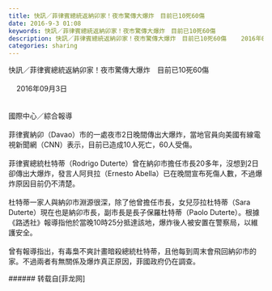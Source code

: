 ```yaml
---
title: 快訊／菲律賓總統返納卯家！夜市驚傳大爆炸　目前已10死60傷
date: 2016-9-3 01:08
keywords: 快訊／菲律賓總統返納卯家！夜市驚傳大爆炸　目前已10死60傷
description: 快訊／菲律賓總統返納卯家！夜市驚傳大爆炸　目前已10死60傷    2016年09月3日 國際中心／綜合報導菲律賓納卯（Davao）市的一處夜市2日晚間傳出大爆炸，當地官員向美國有線電視新聞網（CNN）表示，目前已造成10人死亡，60人受傷。菲律賓總統杜特蒂（Rodrigo Duterte）曾在納卯市擔任市長20多年，沒想到2日卻傳出大爆炸，發言人阿貝拉（Ernesto Abella）已在晚間宣布死傷人數，不過爆炸原因目前仍不清楚。杜特蒂一家人與納卯市淵源很深，除了他曾擔任市長，女兒莎拉杜特蒂（Sara Duterte）現在也是納卯市長，副市長是長子保羅杜特蒂（Paolo Duterte）。根據《路透社》報導指他於當晚10時25分抵達該地，爆炸後人被安置在警察局，以維護安全。曾有報導指出，有毒梟不爽計畫暗殺總統杜特蒂，且他每到周末會飛回納卯市的家。不過兩者有無關係及爆炸真正原因，菲國政府仍在調查。
categories: sharing
---
```

<td class="t_f" id="postmessage_391450">

快訊／菲律賓總統返納卯家！夜市驚傳大爆炸　目前已10死60傷<br/>
<br/>
    2016年09月3日 <br/>
<br/>
<br/>
國際中心／綜合報導<br/>
<br/>
菲律賓納卯（Davao）市的一處夜市2日晚間傳出大爆炸，當地官員向美國有線電視新聞網（CNN）表示，目前已造成10人死亡，60人受傷。<br/>
<br/>
菲律賓總統杜特蒂（Rodrigo Duterte）曾在納卯市擔任市長20多年，沒想到2日卻傳出大爆炸，發言人阿貝拉（Ernesto Abella）已在晚間宣布死傷人數，不過爆炸原因目前仍不清楚。<br/>
<br/>
杜特蒂一家人與納卯市淵源很深，除了他曾擔任市長，女兒莎拉杜特蒂（Sara Duterte）現在也是納卯市長，副市長是長子保羅杜特蒂（Paolo Duterte）。根據《路透社》報導指他於當晚10時25分抵達該地，爆炸後人被安置在警察局，以維護安全。<br/>
<br/>
曾有報導指出，有毒梟不爽計畫暗殺總統杜特蒂，且他每到周末會飛回納卯市的家。不過兩者有無關係及爆炸真正原因，菲國政府仍在調查。<br/>
</td>
###### 转载自[菲龙网]